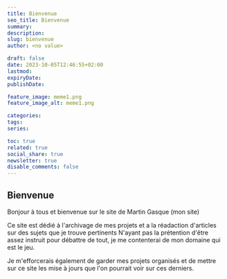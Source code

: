 ```yaml
---
title: Bienvenue
seo_title: Bienvenue
summary: 
description: 
slug: bienvenue
author: <no value>

draft: false
date: 2023-10-05T12:46:55+02:00
lastmod: 
expiryDate: 
publishDate: 

feature_image: meme1.png
feature_image_alt: meme1.png

categories:
tags:
series:

toc: true
related: true
social_share: true
newsletter: true
disable_comments: false
---
```


## Bienvenue

Bonjour à tous et bienvenue sur le site de Martin Gasque (mon site)

Ce site est dédié à l'archivage de mes projets et a la réadaction d'articles sur des sujets que je trouve pertinents
N'ayant pas la prétention d'être assez instruit pour débattre de tout, je me contenterai de mon domaine qui est le jeu.

Je m'efforcerais également de garder mes projets organisés et de mettre sur ce site les mise à jours que l'on pourrait voir sur ces derniers.
